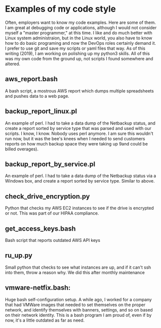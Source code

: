 # Examples of my code style

Often, employers want to know my code examples.  Here are some of them.  I am great at debugging code or applications, although I would not consider myself a "master programmer," at this time.  I like and do much better with Linux system administraion, but in the Linux world, you also have to know how to do basic programing and now the DevOps roles certainly demand it.  I prefer to use git and save my scripts or yaml files that way. As of this writing (2019), I am working on polishing up my python3 skills.  All of this was my own code from the ground up, not scripts I found somewhere and altered.

## aws_report.bash
A bash script, a mostrous AWS report which dumps multiple spreadsheets and pushes data to a web page.

## backup_report_linux.pl
An example of perl.  I had to take a data dump of the Netbackup status, and create a report sorted by service type that was parsed and used with our scripts.  I know, I know.  Nobody uses perl anymore.  I am sure this wouldn't run now, but it was the bee's knees when I needed to send customers reports on how much backup space they were taking up 9and could be billed overages).

## backup_report_by_service.pl
An example of perl.  I had to take a data dump of the Netbackup status via a Windows box, and create a report sorted by service type.  Similar to above.

## check_drive_encryption.py
Python that checks my AWS EC2 instances to see if the drive is encrypted or not.  This was part of our HIPAA compliance.

## get_access_keys.bash
Bash script that reports outdated AWS API keys 

## ru_up.py
Small python that checks to see what instances are up, and if it can't ssh into them, throw a reason why.  We did this after monthly
maintenance

## vmware-netfix.bash: 
Huge bash self-configuration setup. A while ago, I worked for a company that had VMWare images that needed to set themselves on the proper network, and identify themselves with banners, settings, and so on based on their network identity.  This is a bash program I am proud of, even if by now, it's a little outdated as far as need.
